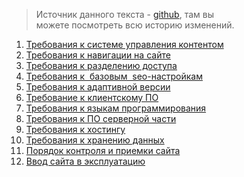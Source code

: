 <blockquote>
<p>Источник данного текста -&nbsp;<a href="https://github.com/dru-docs/tz" target="_blank">github</a>, там вы<br />
можете посмотреть всю историю изменений.</p>
</blockquote>

<ol>
	<li><a href="https://github.com/dru-docs/tz/blob/master/content.md" target="_blank">Требования к системе управления контентом</a></li>
	<li><a href="https://github.com/dru-docs/tz/blob/master/navigation.md" target="_blank">Требования к навигации на сайте</a></li>
	<li><a href="https://github.com/dru-docs/tz/blob/master/access.md" target="_blank">Требования к разделению доступа</a></li>
	<li><a href="https://github.com/dru-docs/tz/blob/master/seo.md" target="_blank">Требования к &nbsp;базовым&nbsp; seo-настройкам</a></li>
	<li><a href="https://github.com/dru-docs/tz/blob/master/adaptation.md" target="_blank">Требования к адаптивной версии</a></li>
	<li><a href="https://github.com/dru-docs/tz/blob/master/browsers.md" target="_blank">Требование к клиентскому ПО</a></li>
	<li><a href="https://github.com/dru-docs/tz/blob/master/language.md" target="_blank">Требования к языкам программирования</a></li>
	<li><a href="https://github.com/dru-docs/tz/blob/master/server.md" target="_blank">Требования к ПО серверной части</a></li>
	<li><a href="https://github.com/dru-docs/tz/blob/master/hosting.md" target="_blank">Требования к хостингу</a></li>
	<li><a href="https://github.com/dru-docs/tz/blob/master/files.md" target="_blank">Требования к хранению данных</a></li>
	<li><a href="https://github.com/dru-docs/tz/blob/master/acceptance.md" target="_blank">Порядок контроля и приемки сайта</a></li>
	<li><a href="https://github.com/dru-docs/tz/blob/master/exploitation.md" target="_blank">Ввод сайта в эксплуатацию</a></li>
</ol>

